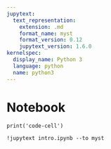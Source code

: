 ```yaml
---
jupytext:
  text_representation:
    extension: .md
    format_name: myst
    format_version: 0.12
    jupytext_version: 1.6.0
kernelspec:
  display_name: Python 3
  language: python
  name: python3
---
```


# Notebook

```{code-cell} ipython3
print('code-cell')
```

```{code-cell} ipython3
!jupytext intro.ipynb --to myst
```

```{code-cell} ipython3

```
